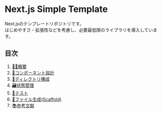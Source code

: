 # Next.js Simple Template
Next.jsのテンプレートリポジトリです。  
はじめやすさ・拡張性などを考慮し、必要最低限のライブラリを導入しています。

## 目次
1. [🧑‍💻概要](./docs/overview.md)
2. [🧩コンポーネント設計](./docs/component-design.md)
3. [📁ディレクトリ構成](./docs/directory-structure.md)
4. [🗃️状態管理](./docs/state-management.md)
5. [🧪テスト](./docs/test.md)
6. [🐶ファイル生成(Scaffold)](./docs/scaffolding.md)
7. [📚参考文献](./docs/resources.md)
